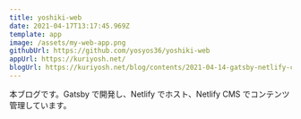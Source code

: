 ```yaml
---
title: yoshiki-web
date: 2021-04-17T13:17:45.969Z
template: app
image: /assets/my-web-app.png
githubUrl: https://github.com/yosyos36/yoshiki-web
appUrl: https://kuriyosh.net/
blogUrl: https://kuriyosh.net/blog/contents/2021-04-14-gatsby-netlify-cms-%E3%81%A7%E3%83%96%E3%83%AD%E3%82%B0%E3%82%92%E4%BD%9C%E3%81%A3%E3%81%9F/
---
```

本ブログです。Gatsby で開発し、Netlify でホスト、Netlify CMS でコンテンツ管理しています。